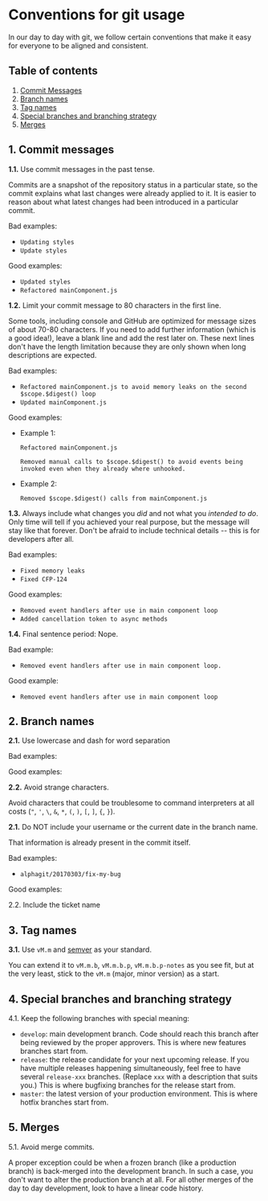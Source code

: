 # Conventions for git usage

In our day to day with git, we follow certain conventions that make it easy for everyone to be aligned and consistent.

## Table of contents

1. [Commit Messages](#1-commit-messages)
2. [Branch names](#2-branch-names)
3. [Tag names](#3-tag-names)
4. [Special branches and branching strategy](#4-special-branches-and-branching-strategy)
5. [Merges](#5-merges)

## 1. Commit messages

**1.1.** Use commit messages in the past tense.

Commits are a snapshot of the repository status in a particular state, so the commit explains what last changes were already applied to it. It is easier to reason about what latest changes had been introduced in a particular commit.

Bad examples:

- `Updating styles`
- `Update styles`

Good examples:

- `Updated styles`
- `Refactored mainComponent.js`

**1.2.** Limit your commit message to 80 characters in the first line.

Some tools, including console and GitHub are optimized for message sizes of about 70-80 characters. If you need to add further information (which is a good idea!), leave a blank line and add the rest later on. These next lines don't have the length limitation because they are only shown when long descriptions are expected.

Bad examples:

- `Refactored mainComponent.js to avoid memory leaks on the second $scope.$digest() loop`
- `Updated mainComponent.js`

Good examples:

- Example 1:

    ```
    Refactored mainComponent.js

    Removed manual calls to $scope.$digest() to avoid events being invoked even when they already where unhooked.
    ```

- Example 2:

    ```
    Removed $scope.$digest() calls from mainComponent.js
    ```

**1.3.** Always include what changes you _did_ and not what you _intended to do_. Only time will tell if you achieved your real purpose, but the message will stay like that forever. Don't be afraid to include technical details -- this is for developers after all.

Bad examples:

- `Fixed memory leaks`
- `Fixed CFP-124`

Good examples:

- `Removed event handlers after use in main component loop`
- `Added cancellation token to async methods`

**1.4.** Final sentence period: Nope.

Bad example:

- `Removed event handlers after use in main component loop.`

Good example:

- `Removed event handlers after use in main component loop`

## 2. Branch names

**2.1.** Use lowercase and dash for word separation

Bad examples:

Good examples:

**2.2.** Avoid strange characters.

Avoid characters that could be troublesome to command interpreters at all costs (`"`, `'`, `\`, `&`, `*`, `(`, `)`, `[`, `]`, `{`, `}`).

**2.1.** Do NOT include your username or the current date in the branch name.

That information is already present in the commit itself.

Bad examples:

- `alphagit/20170303/fix-my-bug`

Good examples:

2.2. Include the ticket name


## 3. Tag names

**3.1.** Use `vM.m` and [semver](http://semver.org/) as your standard.

You can extend it to `vM.m.b`, `vM.m.b.p`, `vM.m.b.p-notes` as you see fit, but at the very least, stick to the `vM.m` (major, minor version) as a start.

## 4. Special branches and branching strategy

4.1. Keep the following branches with special meaning:

- `develop`: main development branch. Code should reach this branch after being reviewed by the proper approvers. This is where new features branches start from.
- `release`: the release candidate for your next upcoming release. If you have multiple releases happening simultaneously, feel free to have several `release-xxx` branches. (Replace `xxx` with a description that suits you.) This is where bugfixing branches for the release start from.
- `master`: the latest version of your production environment. This is where hotfix branches start from.

## 5. Merges

5.1. Avoid merge commits.

A proper exception could be when a frozen branch (like a production branch) is back-merged into the development branch. In such a case, you don't want to alter the production branch at all. For all other merges of the day to day development, look to have a linear code history.

